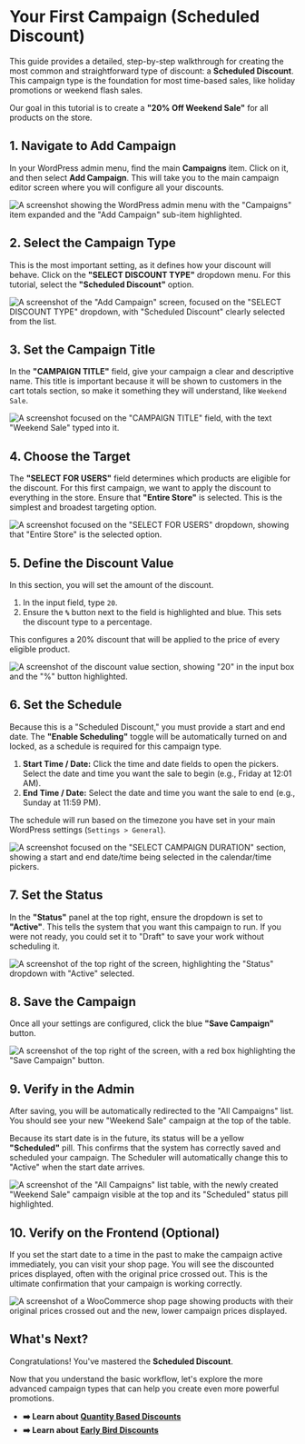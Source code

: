# Your First Campaign (Scheduled Discount)

This guide provides a detailed, step-by-step walkthrough for creating the most common and straightforward type of discount: a **Scheduled Discount**. This campaign type is the foundation for most time-based sales, like holiday promotions or weekend flash sales.

Our goal in this tutorial is to create a **"20% Off Weekend Sale"** for all products on the store.

## 1. Navigate to Add Campaign

In your WordPress admin menu, find the main **Campaigns** item. Click on it, and then select **Add Campaign**. This will take you to the main campaign editor screen where you will configure all your discounts.

![A screenshot showing the WordPress admin menu with the "Campaigns" item expanded and the "Add Campaign" sub-item highlighted.](./../images/first-campaign-01-menu.png)

## 2. Select the Campaign Type

This is the most important setting, as it defines how your discount will behave. Click on the **"SELECT DISCOUNT TYPE"** dropdown menu. For this tutorial, select the **"Scheduled Discount"** option.

![A screenshot of the "Add Campaign" screen, focused on the "SELECT DISCOUNT TYPE" dropdown, with "Scheduled Discount" clearly selected from the list.](./../images/first-campaign-02-type.png)

## 3. Set the Campaign Title

In the **"CAMPAIGN TITLE"** field, give your campaign a clear and descriptive name. This title is important because it will be shown to customers in the cart totals section, so make it something they will understand, like `Weekend Sale`.

![A screenshot focused on the "CAMPAIGN TITLE" field, with the text "Weekend Sale" typed into it.](./../images/first-campaign-03-title.png)

## 4. Choose the Target

The **"SELECT FOR USERS"** field determines which products are eligible for the discount. For this first campaign, we want to apply the discount to everything in the store. Ensure that **"Entire Store"** is selected. This is the simplest and broadest targeting option.

![A screenshot focused on the "SELECT FOR USERS" dropdown, showing that "Entire Store" is the selected option.](./../images/first-campaign-04-target.png)

## 5. Define the Discount Value

In this section, you will set the amount of the discount.
1.  In the input field, type `20`.
2.  Ensure the **`%`** button next to the field is highlighted and blue. This sets the discount type to a percentage.

This configures a 20% discount that will be applied to the price of every eligible product.

![A screenshot of the discount value section, showing "20" in the input box and the "%" button highlighted.](./../images/first-campaign-05-value.png)

## 6. Set the Schedule

Because this is a "Scheduled Discount," you must provide a start and end date. The **"Enable Scheduling"** toggle will be automatically turned on and locked, as a schedule is required for this campaign type.

1.  **Start Time / Date:** Click the time and date fields to open the pickers. Select the date and time you want the sale to begin (e.g., Friday at 12:01 AM).
2.  **End Time / Date:** Select the date and time you want the sale to end (e.g., Sunday at 11:59 PM).

The schedule will run based on the timezone you have set in your main WordPress settings (`Settings > General`).

![A screenshot focused on the "SELECT CAMPAIGN DURATION" section, showing a start and end date/time being selected in the calendar/time pickers.](./../images/first-campaign-06-schedule.png)

## 7. Set the Status

In the **"Status"** panel at the top right, ensure the dropdown is set to **"Active"**. This tells the system that you want this campaign to run. If you were not ready, you could set it to "Draft" to save your work without scheduling it.

![A screenshot of the top right of the screen, highlighting the "Status" dropdown with "Active" selected.](./../images/first-campaign-07-status.png)

## 8. Save the Campaign

Once all your settings are configured, click the blue **"Save Campaign"** button.

![A screenshot of the top right of the screen, with a red box highlighting the "Save Campaign" button.](./../images/first-campaign-07-save.png)

## 9. Verify in the Admin

After saving, you will be automatically redirected to the "All Campaigns" list. You should see your new "Weekend Sale" campaign at the top of the table.

Because its start date is in the future, its status will be a yellow **"Scheduled"** pill. This confirms that the system has correctly saved and scheduled your campaign. The Scheduler will automatically change this to "Active" when the start date arrives.

![A screenshot of the "All Campaigns" list table, with the newly created "Weekend Sale" campaign visible at the top and its "Scheduled" status pill highlighted.](./../images/first-campaign-08-verify.png)

## 10. Verify on the Frontend (Optional)

If you set the start date to a time in the past to make the campaign active immediately, you can visit your shop page. You will see the discounted prices displayed, often with the original price crossed out. This is the ultimate confirmation that your campaign is working correctly.

![A screenshot of a WooCommerce shop page showing products with their original prices crossed out and the new, lower campaign prices displayed.](./../images/fields-01-title.png)

## What's Next?

Congratulations! You've mastered the **Scheduled Discount**.

Now that you understand the basic workflow, let's explore the more advanced campaign types that can help you create even more powerful promotions.

*   **➡️ Learn about [Quantity Based Discounts](./quantity-discounts.md)**
*   **➡️ Learn about [Early Bird Discounts](./earlybird-discounts.md)**